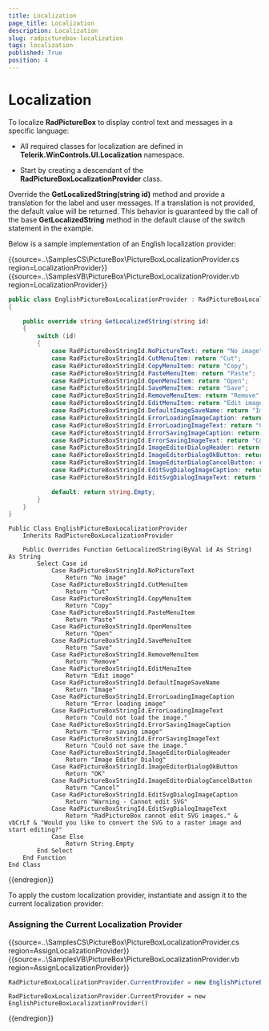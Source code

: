 ```yaml
---
title: Localization
page_title: Localization
description: Localization
slug: radpicturebox-localization
tags: localization
published: True
position: 4
---
```


# Localization

To localize **RadPictureBox** to display control text and messages in a specific language:

* All required classes for localization are defined in **Telerik.WinControls.UI.Localization** namespace.

* Start by creating a descendant of the **RadPictureBoxLocalizationProvider** class.

Override the **GetLocalizedString(string id)** method and provide a translation for the label and user messages. If a translation is not provided, the default value will be returned. This behavior is guaranteed by the call of the base **GetLocalizedString** method in the default clause of the switch statement in the example.

Below is a sample implementation of an English localization provider:

{{source=..\SamplesCS\PictureBox\PictureBoxLocalizationProvider.cs region=LocalizationProvider}} 
{{source=..\SamplesVB\PictureBox\PictureBoxLocalizationProvider.vb region=LocalizationProvider}}

````C#
public class EnglishPictureBoxLocalizationProvider : RadPictureBoxLocalizationProvider
{

    public override string GetLocalizedString(string id)
    {
        switch (id)
        {
            case RadPictureBoxStringId.NoPictureText: return "No image";
            case RadPictureBoxStringId.CutMenuItem: return "Cut";
            case RadPictureBoxStringId.CopyMenuItem: return "Copy";
            case RadPictureBoxStringId.PasteMenuItem: return "Paste";
            case RadPictureBoxStringId.OpenMenuItem: return "Open";
            case RadPictureBoxStringId.SaveMenuItem: return "Save";
            case RadPictureBoxStringId.RemoveMenuItem: return "Remove";
            case RadPictureBoxStringId.EditMenuItem: return "Edit image";
            case RadPictureBoxStringId.DefaultImageSaveName: return "Image";
            case RadPictureBoxStringId.ErrorLoadingImageCaption: return "Error loading image";
            case RadPictureBoxStringId.ErrorLoadingImageText: return "Could not load the image.";
            case RadPictureBoxStringId.ErrorSavingImageCaption: return "Error saving image";
            case RadPictureBoxStringId.ErrorSavingImageText: return "Could not save the image.";
            case RadPictureBoxStringId.ImageEditorDialogHeader: return "Image Editor Dialog";
            case RadPictureBoxStringId.ImageEditorDialogOkButton: return "OK";
            case RadPictureBoxStringId.ImageEditorDialogCancelButton: return "Cancel";
            case RadPictureBoxStringId.EditSvgDialogImageCaption: return "Warning - Cannot edit SVG";
            case RadPictureBoxStringId.EditSvgDialogImageText: return "RadPictureBox cannot edit SVG images.\r\nWould you like to convert the SVG to a raster image and start editing?";

            default: return string.Empty;
        }
    }
}

````
````VB.NET
Public Class EnglishPictureBoxLocalizationProvider
    Inherits RadPictureBoxLocalizationProvider

    Public Overrides Function GetLocalizedString(ByVal id As String) As String
        Select Case id
            Case RadPictureBoxStringId.NoPictureText
                Return "No image"
            Case RadPictureBoxStringId.CutMenuItem
                Return "Cut"
            Case RadPictureBoxStringId.CopyMenuItem
                Return "Copy"
            Case RadPictureBoxStringId.PasteMenuItem
                Return "Paste"
            Case RadPictureBoxStringId.OpenMenuItem
                Return "Open"
            Case RadPictureBoxStringId.SaveMenuItem
                Return "Save"
            Case RadPictureBoxStringId.RemoveMenuItem
                Return "Remove"
            Case RadPictureBoxStringId.EditMenuItem
                Return "Edit image"
            Case RadPictureBoxStringId.DefaultImageSaveName
                Return "Image"
            Case RadPictureBoxStringId.ErrorLoadingImageCaption
                Return "Error loading image"
            Case RadPictureBoxStringId.ErrorLoadingImageText
                Return "Could not load the image."
            Case RadPictureBoxStringId.ErrorSavingImageCaption
                Return "Error saving image"
            Case RadPictureBoxStringId.ErrorSavingImageText
                Return "Could not save the image."
            Case RadPictureBoxStringId.ImageEditorDialogHeader
                Return "Image Editor Dialog"
            Case RadPictureBoxStringId.ImageEditorDialogOkButton
                Return "OK"
            Case RadPictureBoxStringId.ImageEditorDialogCancelButton
                Return "Cancel"
            Case RadPictureBoxStringId.EditSvgDialogImageCaption
                Return "Warning - Cannot edit SVG"
            Case RadPictureBoxStringId.EditSvgDialogImageText
                Return "RadPictureBox cannot edit SVG images." & vbCrLf & "Would you like to convert the SVG to a raster image and start editing?"
            Case Else
                Return String.Empty
        End Select
    End Function
End Class

````

{{endregion}}

To apply the custom localization provider, instantiate and assign it to the current localization provider:
### Assigning the Current Localization Provider

{{source=..\SamplesCS\PictureBox\PictureBoxLocalizationProvider.cs region=AssignLocalizationProvider}} 
{{source=..\SamplesVB\PictureBox\PictureBoxLocalizationProvider.vb region=AssignLocalizationProvider}} 

````C#
RadPictureBoxLocalizationProvider.CurrentProvider = new EnglishPictureBoxLocalizationProvider();

````
````VB.NET
RadPictureBoxLocalizationProvider.CurrentProvider = new EnglishPictureBoxLocalizationProvider()

````

{{endregion}}


